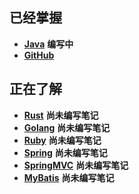 ## 已经掌握

- [**Java**](./Java/README.md) **编写中**
- [**GitHub**](./GitHub/README.md)

## 正在了解

- [**Rust**](./Rust/README.md) **尚未编写笔记**
- [**Golang**](./Golang/README.md) **尚未编写笔记**
- [**Ruby**](./Ruby/README.md) **尚未编写笔记**
- [**Spring**](./SSM/Spring/README.md) **尚未编写笔记**
- [**SpringMVC**](./SSM/SpringMVC/README.md) **尚未编写笔记**
- [**MyBatis**](./SSM/MyBatis/README.md) **尚未编写笔记**
